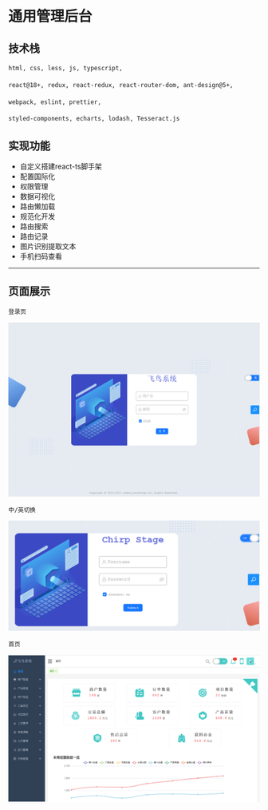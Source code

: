 # 通用管理后台

## 技术栈

```html
html, css, less, js, typescript,

react@18+, redux, react-redux, react-router-dom, ant-design@5+, 

webpack, eslint, prettier, 

styled-components, echarts, lodash, Tesseract.js
```
## 实现功能

- 自定义搭建react-ts脚手架
- 配置国际化
- 权限管理
- 数据可视化
- 路由懒加载
- 规范化开发
- 路由搜索
- 路由记录
- 图片识别提取文本
- 手机扫码查看

---

## 页面展示

`登录页`

![image-20230421095329866](img/image-20230421095329866.png)

`中/英切换`

![image-20230421095427305](img/image-20230421095427305.png)

`首页`

![image-20230421095603045](img/image-20230421095603045.png)